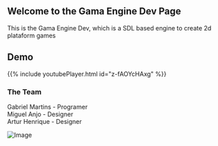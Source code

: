 ## Welcome to the Gama Engine Dev Page

This is the Gama Engine Dev, which is a SDL based engine to create 2d plataform games  

## Demo

{{% include youtubePlayer.html id="z-fAOYcHAxg" %}}

### The Team

Gabriel Martins - Programer  
Miguel Anjo - Designer  
Artur Henrique - Designer  

![Image](https://i.imgur.com/8GVXJ0c.png)
